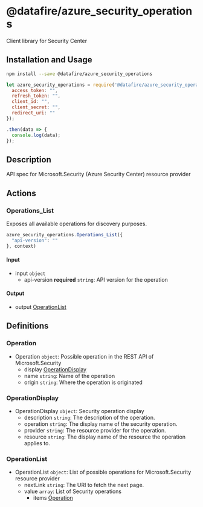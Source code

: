 # @datafire/azure_security_operations

Client library for Security Center

## Installation and Usage
```bash
npm install --save @datafire/azure_security_operations
```
```js
let azure_security_operations = require('@datafire/azure_security_operations').create({
  access_token: "",
  refresh_token: "",
  client_id: "",
  client_secret: "",
  redirect_uri: ""
});

.then(data => {
  console.log(data);
});
```

## Description

API spec for Microsoft.Security (Azure Security Center) resource provider

## Actions

### Operations_List
Exposes all available operations for discovery purposes.


```js
azure_security_operations.Operations_List({
  "api-version": ""
}, context)
```

#### Input
* input `object`
  * api-version **required** `string`: API version for the operation

#### Output
* output [OperationList](#operationlist)



## Definitions

### Operation
* Operation `object`: Possible operation in the REST API of Microsoft.Security
  * display [OperationDisplay](#operationdisplay)
  * name `string`: Name of the operation
  * origin `string`: Where the operation is originated

### OperationDisplay
* OperationDisplay `object`: Security operation display
  * description `string`: The description of the operation.
  * operation `string`: The display name of the security operation.
  * provider `string`: The resource provider for the operation.
  * resource `string`: The display name of the resource the operation applies to.

### OperationList
* OperationList `object`: List of possible operations for Microsoft.Security resource provider
  * nextLink `string`: The URI to fetch the next page.
  * value `array`: List of Security operations
    * items [Operation](#operation)


